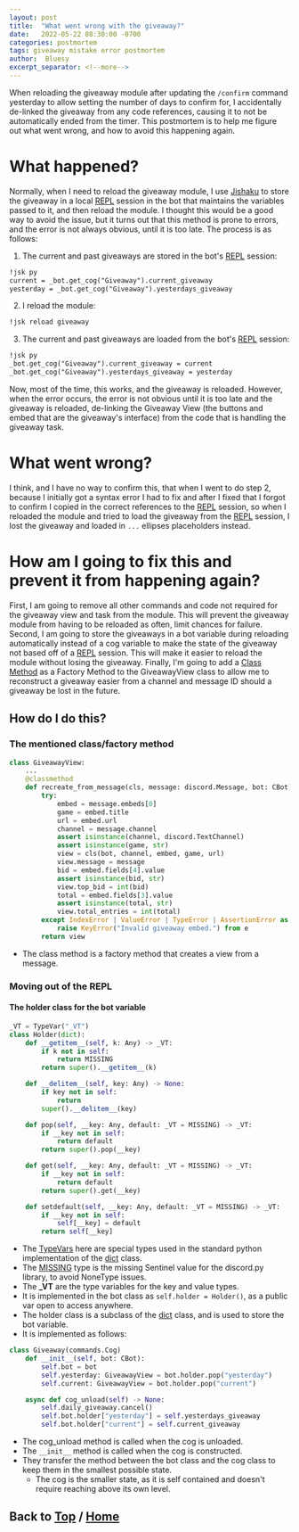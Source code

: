```yaml
---
layout: post
title:  "What went wrong with the giveaway?"
date:   2022-05-22 08:30:00 -0700
categories: postmortem
tags: giveaway mistake error postmortem
author:  Bluesy
excerpt_separator: <!--more-->
---
```


When reloading the giveaway module after updating the `/confirm` command yesterday to allow
setting the number of days to confirm for, I accidentally de-linked the giveaway from any code references, causing
it to not be automatically ended from the timer. This postmortem is to help me figure out what went wrong, and how
to avoid this happening again.

<!--more-->

# What happened?

Normally, when I need to reload the giveaway module, I use [Jishaku] to store the giveaway in a local [REPL] session 
in the bot that maintains the variables passed to it, and then reload the module. I thought this would be a good way to
avoid the issue, but it turns out that this method is prone to errors, and the error is not always obvious, until it is
too late. The process is as follows:
1. The current and past giveaways are stored in the bot's [REPL] session:

```markdown
!jsk py
current = _bot.get_cog("Giveaway").current_giveaway
yesterday = _bot.get_cog("Giveaway").yesterdays_giveaway
```

2. I reload the module:

```markdown
!jsk reload giveaway
```

3. The current and past giveaways are loaded from the bot's [REPL] session:

```markdown
!jsk py
_bot.get_cog("Giveaway").current_giveaway = current
_bot.get_cog("Giveaway").yesterdays_giveaway = yesterday
```

Now, most of the time, this works, and the giveaway is reloaded. However, when the error occurs, the error is not
obvious until it is too late and the giveaway is reloaded, de-linking the Giveaway View (the buttons and embed that are
the giveaway's interface) from the code that is handling the giveaway task.

# What went wrong?

I think, and I have no way to confirm this, that when I went to do step 2, because I initially got a syntax error I had
to fix and after I fixed that I forgot to confirm I copied in the correct references to the [REPL] session, so when I 
reloaded the module and tried to load the giveaway from the [REPL] session, I lost the giveaway and loaded in `...`
ellipses placeholders instead.

# How am I going to fix this and prevent it from happening again?

First, I am going to remove all other commands and code not required for the giveaway view and task from the module.
This will prevent the giveaway module from having to be reloaded as often, limit chances for failure. Second, I am
going to store the giveaways in a bot variable during reloading automatically instead of a cog variable
to make the state of the giveaway not based off of a [REPL] session. This will make it easier to reload the module 
without losing the giveaway. Finally, I'm going to add a [Class Method] as a Factory Method to the GiveawayView
class to allow me to reconstruct a giveaway easier from a channel and message ID should a giveaway be lost in the
future.

## How do I do this?

### The mentioned class/factory method
```python
class GiveawayView:
	...
    @classmethod
    def recreate_from_message(cls, message: discord.Message, bot: CBot):
        try:
            embed = message.embeds[0]
            game = embed.title
            url = embed.url
            channel = message.channel
            assert isinstance(channel, discord.TextChannel)
            assert isinstance(game, str)
            view = cls(bot, channel, embed, game, url)
            view.message = message
            bid = embed.fields[4].value
            assert isinstance(bid, str)
            view.top_bid = int(bid)
            total = embed.fields[3].value
            assert isinstance(total, str)
            view.total_entries = int(total)
        except IndexError | ValueError | TypeError | AssertionError as e:
            raise KeyError("Invalid giveaway embed.") from e
        return view
```
 - The class method is a factory method that creates a view from a message.

### Moving out of the REPL

#### The holder class for the bot variable
```python
_VT = TypeVar("_VT")
class Holder(dict):
    def __getitem__(self, k: Any) -> _VT:
        if k not in self:
            return MISSING
        return super().__getitem__(k)

    def __delitem__(self, key: Any) -> None:
        if key not in self:
            return
        super().__delitem__(key)

    def pop(self, __key: Any, default: _VT = MISSING) -> _VT:
        if __key not in self:
            return default
        return super().pop(__key)

    def get(self, __key: Any, default: _VT = MISSING) -> _VT:
        if __key not in self:
            return default
        return super().get(__key)

    def setdefault(self, __key: Any, default: _VT = MISSING) -> _VT:
        if __key not in self:
            self[__key] = default
        return self[__key]
```
 - The [TypeVars][TypeVar] here are special types used in the standard python implementation of the [dict] class.
 - The [MISSING] type is the missing Sentinel value for the discord.py library, to avoid NoneType issues.
 - The **_VT** are the type variables for the key and value types.
 - It is implemented in the bot class as `self.holder = Holder()`, as a public var open to access anywhere.
 - The holder class is a subclass of the [dict] class, and is used to store the bot variable.
 - It is implemented as follows:

```python
class Giveaway(commands.Cog)
    def __init__(self, bot: CBot):
        self.bot = bot
        self.yesterday: GiveawayView = bot.holder.pop("yesterday")
        self.current: GiveawayView = bot.holder.pop("current")

    async def cog_unload(self) -> None:
        self.daily_giveaway.cancel()
        self.bot.holder["yesterday"] = self.yesterdays_giveaway
        self.bot.holder["current"] = self.current_giveaway
```

 - The cog_unload method is called when the cog is unloaded.
 - The `__init__` method is called when the cog is constructed.
 - They transfer the method between the bot class and the cog class to keep them in the smallest possible state.
   - The cog is the smaller state, as it is self contained and doesn't require reaching above its own level.


## Back to [Top](./giveaway-error-postmortem) / [Home](../../../../index.html)

[Jishaku]: https://jishaku.readthedocs.io/en/latest/
[REPL]: https://en.wikipedia.org/wiki/Read%E2%80%93eval%E2%80%93print_loop
[Class Method]: https://docs.python.org/3/library/functions.html#classmethod
[TypeVar]: https://docs.python.org/3.10/library/typing.html#typing.TypeVar
[dict]: https://docs.python.org/3/library/stdtypes.html#dict
[MISSING]: https://discordpy.readthedocs.io/en/latest/api.html#discord.discord.utils.MISSING
